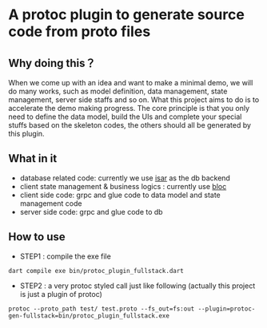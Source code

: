 # A protoc plugin to generate source code from proto files

## Why doing this？

When we come up with an idea and want to make a minimal demo, we will do many works, such as model definition, data management, state management, server side staffs and so on. What this project aims to do is to accelerate the demo making progress. The core principle is that you only need to define the data model, build the UIs and complete your special stuffs based on the skeleton codes, the others should all be generated by this plugin.

## What in it

* database related code: currently we use [isar](https://isar.dev/) as the db backend
* client state management & business logics : currently use [bloc](https://bloclibrary.dev/)
* client side code: grpc and glue code to data model and state management code
* server side code: grpc and glue code to db

## How to use

* STEP1 : compile the exe file

```
dart compile exe bin/protoc_plugin_fullstack.dart
```

* STEP2 : a very protoc styled call just like following (actually this project is just a plugin of protoc)

```
protoc --proto_path test/ test.proto --fs_out=fs:out --plugin=protoc-gen-fullstack=bin/protoc_plugin_fullstack.exe
```
